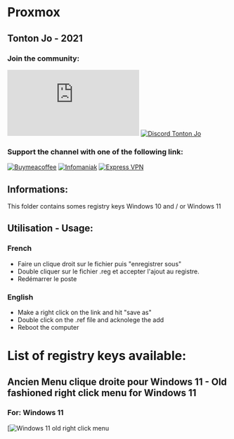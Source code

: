 # Proxmox

## Tonton Jo - 2021  
### Join the community:
[![Youtube channel](https://github-readme-youtube-stats.herokuapp.com/subscribers/index.php?id=UCnED3K6K5FDUp-x_8rwpsZw&key=AIzaSyA3ivqywNPQz0xFZBHfPDKzh1jFH5qGD_g)](http://youtube.com/channel/UCnED3K6K5FDUp-x_8rwpsZw?sub_confirmation=1)
[![Discord Tonton Jo](https://badgen.net/discord/members/2NQskxZjfp?label=Discord%20Tonton%20Jo,%20&icon=discord)](https://discord.gg/2NQskxZjfp)
### Support the channel with one of the following link:
[![Buymeacoffee](https://badgen.net/badge/Buy%20me%20a%20Coffee/Link?icon=buymeacoffee)](https://www.buymeacoffee.com/tontonjo)
[![Infomaniak](https://badgen.net/badge/Infomaniak/Affiliated%20link?icon=K)](https://www.infomaniak.com/goto/fr/home?utm_term=6151f412daf35)
[![Express VPN](https://badgen.net/badge/Express%20VPN/Affiliated%20link?icon=K)](https://www.xvinlink.com/?a_fid=TontonJo)  
## Informations:  
This folder contains somes registry keys Windows 10 and / or Windows 11

## Utilisation - Usage:  
### French
- Faire un clique droit sur le fichier puis "enregistrer sous"
- Double cliquer sur le fichier .reg et accepter l'ajout au registre.
- Redémarrer le poste
### English
- Make a right click on the link and hit "save as"
- Double click on the .ref file and acknolege the add
- Reboot the computer

# List of registry keys available:

## Ancien Menu clique droite pour Windows 11 - Old fashioned right click menu for Windows 11  
### For: Windows 11

[![Windows 11 old right click menu](https://github.com/Tontonjo/windows/raw/main/registry_keys/w11_old_right_click_menu.reg)
